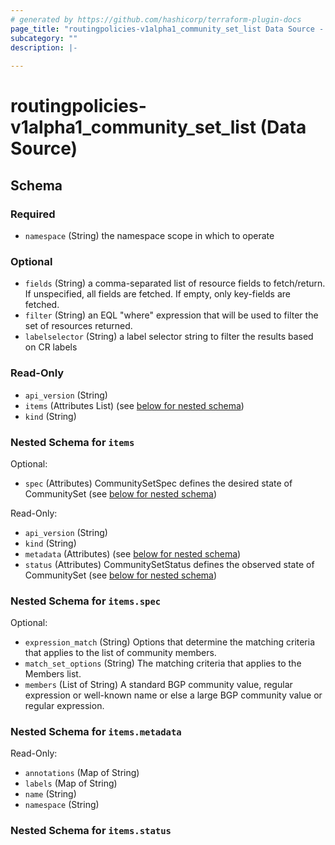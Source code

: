 ```yaml
---
# generated by https://github.com/hashicorp/terraform-plugin-docs
page_title: "routingpolicies-v1alpha1_community_set_list Data Source - routingpolicies-v1alpha1"
subcategory: ""
description: |-
  
---
```


# routingpolicies-v1alpha1_community_set_list (Data Source)





<!-- schema generated by tfplugindocs -->
## Schema

### Required

- `namespace` (String) the namespace scope in which to operate

### Optional

- `fields` (String) a comma-separated list of resource fields to fetch/return.  If unspecified, all fields are fetched.  If empty, only key-fields are fetched.
- `filter` (String) an EQL "where" expression that will be used to filter the set of resources returned.
- `labelselector` (String) a label selector string to filter the results based on CR labels

### Read-Only

- `api_version` (String)
- `items` (Attributes List) (see [below for nested schema](#nestedatt--items))
- `kind` (String)

<a id="nestedatt--items"></a>
### Nested Schema for `items`

Optional:

- `spec` (Attributes) CommunitySetSpec defines the desired state of CommunitySet (see [below for nested schema](#nestedatt--items--spec))

Read-Only:

- `api_version` (String)
- `kind` (String)
- `metadata` (Attributes) (see [below for nested schema](#nestedatt--items--metadata))
- `status` (Attributes) CommunitySetStatus defines the observed state of CommunitySet (see [below for nested schema](#nestedatt--items--status))

<a id="nestedatt--items--spec"></a>
### Nested Schema for `items.spec`

Optional:

- `expression_match` (String) Options that determine the matching criteria that applies to the list of community members.
- `match_set_options` (String) The matching criteria that applies to the Members list.
- `members` (List of String) A standard BGP community value, regular expression or well-known name or else a large BGP community value or regular expression.


<a id="nestedatt--items--metadata"></a>
### Nested Schema for `items.metadata`

Read-Only:

- `annotations` (Map of String)
- `labels` (Map of String)
- `name` (String)
- `namespace` (String)


<a id="nestedatt--items--status"></a>
### Nested Schema for `items.status`
